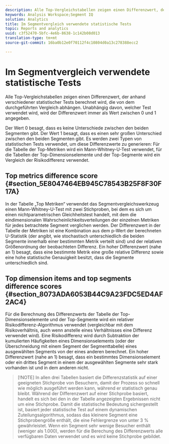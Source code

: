 ```yaml
---
description: Alle Top-Vergleichstabellen zeigen einen Differenzwert, der anhand verschiedener statistischer Tests berechnet wird, die von dem durchgeführten Vergleich abhängen. Unabhängig davon, welcher Test verwendet wird, wird der Differenzwert immer als Wert zwischen 0 und 1 angegeben.
keywords: Analysis Workspace;Segment IQ
solution: Analytics
title: Im Segmentvergleich verwendete statistische Tests
topic: Reports and analytics
uuid: c3f52470-5bfc-4e6b-8638-1c142b08d013
translation-type: tm+mt
source-git-commit: 16ba0b12e0f70112f4c10804d0a13c278388ecc2

---
```



# Im Segmentvergleich verwendete statistische Tests

Alle Top-Vergleichstabellen zeigen einen Differenzwert, der anhand verschiedener statistischer Tests berechnet wird, die von dem durchgeführten Vergleich abhängen. Unabhängig davon, welcher Test verwendet wird, wird der Differenzwert immer als Wert zwischen 0 und 1 angegeben.

Der Wert 0 besagt, dass es keine Unterschiede zwischen den beiden Segmenten gibt. Der Wert 1 besagt, dass es einen sehr großen Unterschied zwischen den beiden Segmenten gibt. Es werden zwei Typen von statistischen Tests verwendet, um diese Differenzwerte zu generieren: Für die Tabelle der Top-Metriken wird ein Mann-Whitney-U-Test verwendet, für die Tabellen der Top-Dimensionselemente und der Top-Segmente wird ein Vergleich der Risikodifferenz verwendet.

## Top metrics difference score {#section_5E8047464EB945C78543B25F8F30F17A}

In der Tabelle „Top Metriken“ verwendet das Segmentvergleichswerkzeug einen Mann-Whitney-U-Test mit zwei Stichproben, bei dem es sich um einen nichtparametrischen Gleichheitstest handelt, mit dem die eindimensionalen Wahrscheinlichkeitsverteilungen der einzelnen Metriken für jedes betrachtete Segment verglichen werden. Der Differenzwert in der Tabelle der Metriken ist eine Kombination aus dem p-Wert der berechneten U-Statistik (der angibt, wie stochastisch unterschiedlich die beiden Segmente innerhalb einer bestimmten Metrik verteilt sind) und der relativen Größenordnung der beobachteten Differenz. Ein hoher Differenzwert (nahe an 1) besagt, dass eine bestimmte Metrik eine große relative Differenz sowie eine hohe statistische Genauigkeit besitzt, dass die Segmente unterschiedlich sind.

## Top dimension items and top segments difference scores {#section_8073ADA6053B44C9A23FDC5ED4AF2AC4}

Für die Berechnung des Differenzwerts der Tabelle der Top-Dimensionselemente und der Top-Segmente wird ein relativer Risikodifferenz-Algorithmus verwendet (vergleichbar mit dem Risikoverhältnis, auch wenn anstelle eines Verhältnisses eine Differenz verwendet wird). Eine Risikodifferenz wird durch Subtraktion der kumulierten Häufigkeiten eines Dimensionselements (oder der Überschneidung mit einem Segment der Segmenttabelle) eines ausgewählten Segments von der eines anderen berechnet. Ein hoher Differenzwert (nahe an 1) besagt, dass ein bestimmtes Dimensionselement oder ein drittes Segment in einem der ausgewählten Segmente sehr stark vorhanden ist und in dem anderen nicht.

> [!NOTE] In allen drei Tabellen basiert die Differenzstatistik auf einer geeigneten Stichprobe von Besuchern, damit der Prozess so schnell wie möglich ausgeführt werden kann, während er statistisch genau bleibt. Während der Differenzwert auf einer Stichprobe basiert, handelt es sich bei den in der Tabelle angezeigten Ergebnissen nicht um eine Stichprobe. Damit die statistische Bedeutung sichergestellt ist, basiert jeder statistische Test auf einem dynamischen Zuteilungsalgorithmus, sodass das kleinere Segment eine Stichprobengröße enthält, die eine Fehlergrenze von unter 3 % gewährleistet. Wenn ein Segment sehr wenige Besucher enthält (weniger als 1.000), werden für die Berechung des Differenzwerts alle verfügbaren Daten verwendet und es wird keine Stichprobe gebildet.
